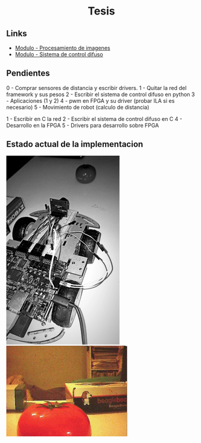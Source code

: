 <h1 align="center"> Tesis </h1> 

## Links

* [Modulo - Procesamiento de imagenes](https://github.com/Fuschetto97/Tesis/tree/main/pImagen)
* [Modulo - Sistema de control difuso](https://github.com/Fuschetto97/Tesis/tree/main/FuzzyControl)

## Pendientes

0 - Comprar sensores de distancia y escribir drivers.
1 - Quitar la red del framework y sus pesos
2 - Escribir el sistema de control difuso en python
3 - Aplicaciones (1 y 2)
4 - pwm en FPGA y su driver (probar ILA si es necesario)
5 - Movimiento de robot (calculo de distancia)

1 - Escribir en C la red 
2 - Escribir el sistema de control difuso en C 
4 - Desarrollo en la FPGA
5 - Drivers para desarrollo sobre FPGA

## Estado actual de la implementacion

<img src=./imagenes/estado2.jpeg height=500 width=300 alt="Hardware" /><img src=./imagenes/estado3.jpeg alt="Hardware" />
